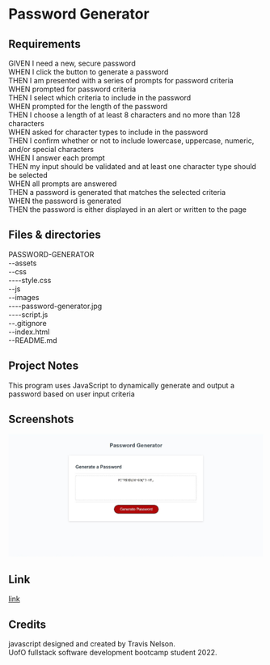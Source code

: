 # Password Generator

## Requirements

GIVEN I need a new, secure password<br />
WHEN I click the button to generate a password<br />
THEN I am presented with a series of prompts for password criteria<br />
WHEN prompted for password criteria<br />
THEN I select which criteria to include in the password<br />
WHEN prompted for the length of the password<br />
THEN I choose a length of at least 8 characters and no more than 128 characters<br />
WHEN asked for character types to include in the password<br />
THEN I confirm whether or not to include lowercase, uppercase, numeric, and/or special characters<br />
WHEN I answer each prompt<br />
THEN my input should be validated and at least one character type should be selected<br />
WHEN all prompts are answered<br />
THEN a password is generated that matches the selected criteria<br />
WHEN the password is generated<br />
THEN the password is either displayed in an alert or written to the page<br />

## Files & directories

PASSWORD-GENERATOR<br />
--assets <br />
--css <br />
----style.css <br />
--js<br />
--images<br />
----password-generator.jpg<br />
----script.js<br />
--.gitignore<br />
--index.html <br />
--README.md<br />
## Project Notes

This program uses JavaScript to dynamically generate and output a password based on user input criteria
## Screenshots

<img src="./images/password-generator.jpg">



## Link

[link](https://valiantthor92.github.io/password-generator/)

## Credits

javascript designed and created by Travis Nelson.<br />
UofO fullstack software development bootcamp student 2022.<br />
